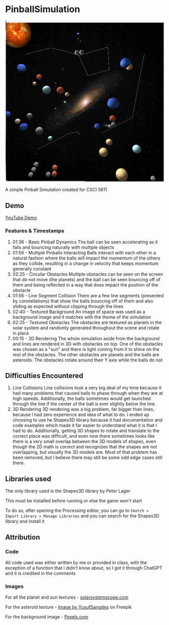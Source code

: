 # PinballSimulation
![Image of the Game](pinballsim.png)

A simple Pinball Simulation created for CSCI 5611

## Demo
[YouTube Demo](https://youtu.be/iLWauZHaMYc)
### Features & Timestamps
1. 01:36 - Basic Pinball Dynamics
    The ball can be seen accelerating as it falls and bouncing naturally with multiple objects
2. 01:56 - Multiple Pinballs Interacting
    Balls interact with each other in a natural fashion where the balls will impact the momentum of the others as they collide, resulting in a change in velocity that keeps momentum generally constant
3. 02:25 - Circular Obstacles
    Multiple obstacles can be seen on the screen that do not move (the planets) and the ball can be seen bouncing off of them and being reflected in a way that does impact the position of the obstacle
4. 01:56 - Line Segment Collision
    There are a few line segments (presented by constellations) that show the balls bouncing off of them and also sliding as expected without clipping through the lines
5. 02:40 - Textured Background
    An image of space was used as a background image and it matches with the theme of the simulation
6. 02:25 - Textured Obstacles
    The obstacles are textured as planets in the solar system and randomly generated throughout the scene and rotate in place
7.  00:15 - 3D Rendering
    The whole simulation aside from the background and lines are rendered in 3D with obstacles on top. One of the obstacles was chosen as a "sun" and there is light coming from it to shine on the rest of the obstacles. The other obstacles are planets and the balls are asteroids. The obstacles rotate around their Y axis while the balls do not

## Difficulties Encountered
1. Line Collisions
    Line collisions took a very big deal of my time because it had many problems that caused balls to phase through when they are at high speeds. Additionally, the balls sometimes would get launched through the line if the center of the ball is ever slightly below the line. 
2. 3D Rendering
    3D rendering was a big problem, far bigger than lines, because I had zero experience and idea of what to do. I ended up choosing to use he Shapes3D library because it had documentation and code examples which made it far easier to understand what it is that I had to do. Additionally, getting 3D shapes to rotate and translate to the correct place was difficult, and even now there sometimes looks like there is a very small overlap between the 3D models of shapes, even though the 2D math is correct and recognizes that the shapes are not overlapping, but visually the 3D models are. Most of that problem has been removed, but I believe there may still be some odd edge cases still there.
## Libraries used

The only library used is the Shapes3D library by Peter Lager

This must be installed before running or else the game won't start

To do so, after opening the Processing editor, you can go to `Sketch > Import Library > Manage Libraries` and you can search for the Shapes3D library and install it
## Attribution

### Code
All code used was either written by me or provided in class, with the exception of a function that I didn't know about, so I got it through ChatGPT and it is credited in the comments

### Images
For all the planet and sun textures - [solarsystemscope.com](https://www.solarsystemscope.com)

For the asteroid texture - <a href="https://www.freepik.com/free-photo/abstract-wall-stone-texture_39252485.htm#query=asteroid%20texture&position=10&from_view=keyword&track=ais">Image by YusufSangdes</a> on Freepik

For the background image - [Pexels.com](https://www.pexels.com)